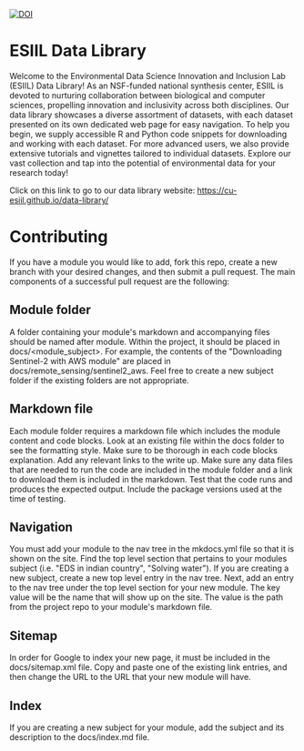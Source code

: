 [![DOI](https://zenodo.org/badge/634943265.svg)](https://zenodo.org/doi/10.5281/zenodo.11166874)

ESIIL Data Library
================

Welcome to the Environmental Data Science Innovation and Inclusion Lab
(ESIIL) Data Library! As an NSF-funded national synthesis center, ESIIL
is devoted to nurturing collaboration between biological and computer
sciences, propelling innovation and inclusivity across both disciplines.
Our data library showcases a diverse assortment of datasets, with each
dataset presented on its own dedicated web page for easy navigation. To
help you begin, we supply accessible R and Python code snippets for
downloading and working with each dataset. For more advanced users, we
also provide extensive tutorials and vignettes tailored to individual
datasets. Explore our vast collection and tap into the potential of
environmental data for your research today!

Click on this link to go to our data library website:
https://cu-esiil.github.io/data-library/

# Contributing 
If you have a module you would like to add, fork this repo, create a new branch with your desired changes, and then submit a pull request. The main components of a successful pull request are the following:

## Module folder
A folder containing your module's markdown and accompanying files should be named after module. Within the project, it should be placed in docs/<module_subject>.
For example, the contents of the "Downloading Sentinel-2 with AWS module" are placed in docs/remote_sensing/sentinel2_aws. Feel free to create a new subject folder if the existing folders are not appropriate.


## Markdown file
Each module folder requires a markdown file which includes the module content and code blocks. Look at an existing file within the docs folder to see the formatting style. Make sure to be thorough in each code blocks explanation. Add any relevant links to the write up. Make sure any data files that are needed to run the code are included in the module folder and a link to download them is included in the markdown. Test that the code runs and produces the expected output. Include the package versions used at the time of testing.

## Navigation
You must add your module to the nav tree in the mkdocs.yml file so that it is shown on the site. Find the top level section that pertains to your modules subject (i.e. "EDS in indian country", "Solving water"). If you are creating a new subject, create a new top level entry in the nav tree. Next, add an entry to the nav tree under the top level section for your new module. The key value will be the name that will show up on the site. The value is the path from the project repo to your module's markdown file. 

## Sitemap 
In order for Google to index your new page, it must be included in the docs/sitemap.xml file. Copy and paste one of the existing link entries, and then change the URL to the URL that your new module will have.

## Index
If you are creating a new subject for your module, add the subject and its description to the 
docs/index.md file. 
